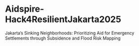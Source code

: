 # Aidspire-Hack4ResilientJakarta2025
Jakarta’s Sinking Neighborhoods:  Prioritizing Aid for Emergency Settlements through Subsidence and Flood Risk Mapping
